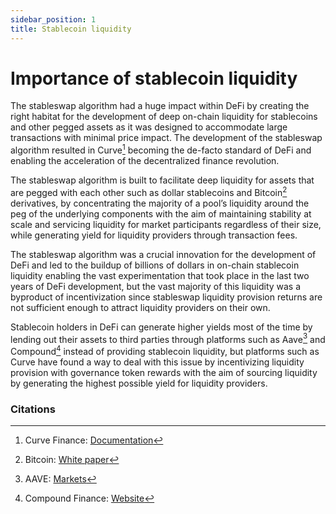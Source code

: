 ```yaml
---
sidebar_position: 1
title: Stablecoin liquidity
---
```


# Importance of stablecoin liquidity

The stableswap algorithm had a huge impact within DeFi by creating the right
habitat for the development of deep on-chain liquidity for stablecoins and other
pegged assets as it was designed to accommodate large transactions with minimal
price impact.
The development of the stableswap algorithm resulted in Curve[^1] becoming the de-facto standard of DeFi and enabling the acceleration of the decentralized finance revolution.

The stableswap algorithm is built to facilitate deep liquidity for assets that are
pegged with each other such as dollar stablecoins and Bitcoin[^2] derivatives, by
concentrating the majority of a pool’s liquidity around the peg of the underlying
components with the aim of maintaining stability at scale and servicing liquidity
for market participants regardless of their size, while generating yield for liquidity
providers through transaction fees.

The stableswap algorithm was a crucial innovation for the development of DeFi
and led to the buildup of billions of dollars in on-chain stablecoin liquidity enabling
the vast experimentation that took place in the last two years of DeFi development,
but the vast majority of this liquidity was a byproduct of incentivization since
stableswap liquidity provision returns are not sufficient enough to attract liquidity
providers on their own.

Stablecoin holders in DeFi can generate higher yields most of the time by lending
out their assets to third parties through platforms such as Aave[^3] and Compound[^4]
instead of providing stablecoin liquidity, but platforms such as Curve have found
a way to deal with this issue by incentivizing liquidity provision with governance
token rewards with the aim of sourcing liquidity by generating the highest possible
yield for liquidity providers.

### Citations

[^1]: Curve Finance: [Documentation](https://curve.readthedocs.io/)
[^2]: Bitcoin: [White paper](https://bitcoin.org/bitcoin.pdf)
[^3]: AAVE: [Markets](https://app.aave.com/#/markets)
[^4]: Compound Finance: [Website](https://compound.finance/)
